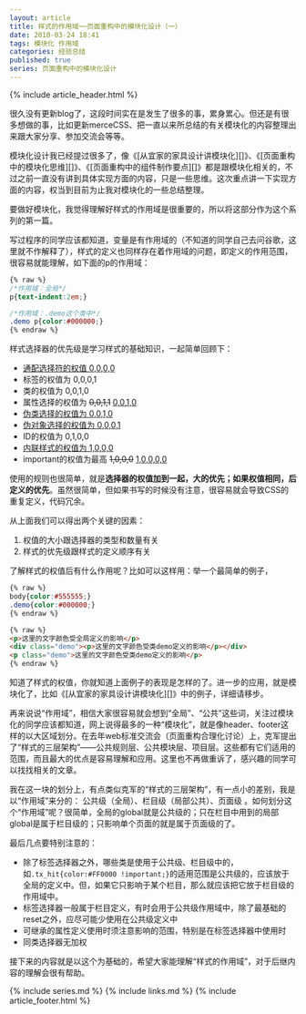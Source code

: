 ```yaml
---
layout: article
title: 样式的作用域──页面重构中的模块化设计（一）
date: 2010-03-24 18:41
tags: 模块化 作用域
categories: 经验总结
published: true
series: 页面重构中的模块化设计
---
```


{% include article_header.html %}

很久没有更新blog了，这段时间实在是发生了很多的事，累身累心。但还是有很多想做的事，比如更新merceCSS、把一直以来所总结的有关模块化的内容整理出来跟大家分享、参加交流会等等。

模块化设计我已经提过很多了，像《[从宜家的家具设计讲模块化][]》、《[页面重构中的模块化思维][]》、《[页面重构中的组件制作要点][]》都是跟模块化相关的，不过之前一直没有讲到具体实现方面的内容，只是一些思维。这次重点讲一下实现方面的内容，权当到目前为止我对模块化的一些总结整理。

要做好模块化，我觉得理解好样式的作用域是很重要的，所以将这部分作为这个系列的第一篇。

写过程序的同学应该都知道，变量是有作用域的（不知道的同学自己去问谷歌，这里就不作解释了），样式的定义也同样存在着作用域的问题，即定义的作用范围，很容易就能理解，如下面的p的作用域：

```css
{% raw %}
/*作用域：全局*/
p{text-indent:2em;}

/*作用域：.demo这个类中*/
.demo p{color:#000000;}
{% endraw %}
```

样式选择器的优先级是学习样式的基础知识，一起简单回顾下：

* <ins date="2010-09-09">通配选择符的权值    0,0,0,0</ins>
* 标签的权值为    0,0,0,1
* 类的权值为    0,0,1,0
* 属性选择的权值为    <del date="2010-07-26">0,0,1,1</del> <ins date="2010-07-26">0,0,1,0</ins>
* <ins date="2010-09-09">伪类选择的权值为   0,0,1,0</ins>
* <ins date="2010-09-09">伪对象选择的权值为   0,0,0,1</ins>
* ID的权值为    0,1,0,0
* <ins date="2014-09-23">内联样式的权值为   1,0,0,0</ins>
* important的权值为最高  <del date="2014-09-23">1,0,0,0</del> <ins date="2014-09-23">1,0,0,0,0</ins>

使用的规则也很简单，就是**选择器的权值加到一起，大的优先；如果权值相同，后定义的优先**。虽然很简单，但如果书写的时候没有注意，很容易就会导致CSS的重复定义，代码冗余。

从上面我们可以得出两个关键的因素：

1. 权值的大小跟选择器的类型和数量有关
2. 样式的优先级跟样式的定义顺序有关

了解样式的权值后有什么作用呢？比如可以这样用：举一个最简单的例子，

```css
{% raw %}
body{color:#555555;}
.demo{color:#000000;}
{% endraw %}
```

```html
{% raw %}
<p>这里的文字颜色受全局定义的影响</p>
<div class="demo"><p>这里的文字颜色受类demo定义的影响</p></div>
<p class="demo">这里的文字颜色受类demo定义的影响</p>
{% endraw %}
```

知道了样式的权值，你就知道上面例子的表现是怎样的了。进一步的应用，就是模块化了，比如《[从宜家的家具设计讲模块化][]》中的例子，详细请移步。

再来说说“作用域”，相信大家很容易就会想到“全局”、“公共”这些词，关注过模块化的同学应该都知道，网上说得最多的一种“模块化”，就是像header、footer这样的以大区域划分。在去年web标准交流会（页面重构合理化讨论）上，克军提出了“样式的三层架构”——公共规则层、公共模块层、项目层。这些都有它们适用的范围，而且最大的优点是容易理解和应用。这里也不再做重诉了，感兴趣的同学可以找找相关的文章。

我在这一块的划分上，有点类似克军的“样式的三层架构”，有一点小的差别，我是以“作用域”来分的： 公共级（全局）、栏目级（局部公共）、页面级 。如何划分这个“作用域”呢？很简单，全局的global就是公共级的；只在栏目中用到的局部global是属于栏目级的；只影响单个页面的就是属于页面级的了。

最后几点要特别注意的：

- 除了标签选择器之外，哪些类是使用于公共级、栏目级中的，如`.tx_hit{color:#FF0000 !important;}`的适用范围是公共级的，应该放于全局的定义中。但，如果它只影响于某个栏目，那么就应该把它放于栏目级的作用域中。
- 标签选择器一般属于栏目定义，有时会用于公共级作用域中，除了最基础的reset之外，应尽可能少使用在公共级定义中
- 可继承的属性定义使用时须注意影响的范围，特别是在标签选择器中使用时
- 同类选择器无加权

接下来的内容就是以这个为基础的，希望大家能理解“样式的作用域”，对于后继内容的理解会很有帮助。

{% include series.md %}
{% include links.md %}
{% include article_footer.html %}
